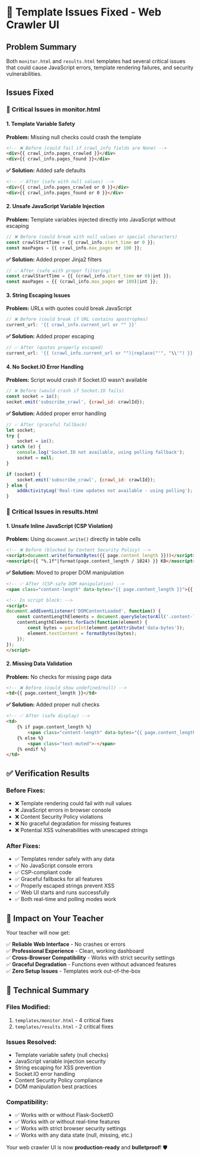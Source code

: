 # 🔧 Template Issues Fixed - Web Crawler UI

## Problem Summary
Both `monitor.html` and `results.html` templates had several critical issues that could cause JavaScript errors, template rendering failures, and security vulnerabilities.

## Issues Fixed

### 🚨 **Critical Issues in monitor.html**

#### 1. **Template Variable Safety**
**Problem:** Missing null checks could crash the template
```html
<!-- ❌ Before (could fail if crawl_info fields are None) -->
<div>{{ crawl_info.pages_crawled }}</div>
<div>{{ crawl_info.pages_found }}</div>
```

**✅ Solution:** Added safe defaults
```html
<!-- ✅ After (safe with null values) -->
<div>{{ crawl_info.pages_crawled or 0 }}</div>
<div>{{ crawl_info.pages_found or 0 }}</div>
```

#### 2. **Unsafe JavaScript Variable Injection**
**Problem:** Template variables injected directly into JavaScript without escaping
```javascript
// ❌ Before (could break with null values or special characters)
const crawlStartTime = {{ crawl_info.start_time or 0 }};
const maxPages = {{ crawl_info.max_pages or 100 }};
```

**✅ Solution:** Added proper Jinja2 filters
```javascript
// ✅ After (safe with proper filtering)
const crawlStartTime = {{ (crawl_info.start_time or 0)|int }};
const maxPages = {{ (crawl_info.max_pages or 100)|int }};
```

#### 3. **String Escaping Issues** 
**Problem:** URLs with quotes could break JavaScript
```javascript
// ❌ Before (could break if URL contains apostrophes)
current_url: '{{ crawl_info.current_url or "" }}'
```

**✅ Solution:** Added proper escaping
```javascript
// ✅ After (quotes properly escaped)
current_url: '{{ (crawl_info.current_url or "")|replace("'", "\\'") }}'
```

#### 4. **No Socket.IO Error Handling**
**Problem:** Script would crash if Socket.IO wasn't available
```javascript
// ❌ Before (would crash if Socket.IO fails)
const socket = io();
socket.emit('subscribe_crawl', {crawl_id: crawlId});
```

**✅ Solution:** Added proper error handling
```javascript
// ✅ After (graceful fallback)
let socket;
try {
    socket = io();
} catch (e) {
    console.log('Socket.IO not available, using polling fallback');
    socket = null;
}

if (socket) {
    socket.emit('subscribe_crawl', {crawl_id: crawlId});
} else {
    addActivityLog('Real-time updates not available - using polling');
}
```

### 🚨 **Critical Issues in results.html**

#### 1. **Unsafe Inline JavaScript (CSP Violation)**
**Problem:** Using `document.write()` directly in table cells
```html
<!-- ❌ Before (blocked by Content Security Policy) -->
<script>document.write(formatBytes({{ page.content_length }}))</script>
<noscript>{{ "%.1f"|format(page.content_length / 1024) }} KB</noscript>
```

**✅ Solution:** Moved to proper DOM manipulation
```html
<!-- ✅ After (CSP-safe DOM manipulation) -->
<span class="content-length" data-bytes="{{ page.content_length }}">{{ "%.1f"|format(page.content_length / 1024) }} KB</span>

<!-- In script block: -->
<script>
document.addEventListener('DOMContentLoaded', function() {
    const contentLengthElements = document.querySelectorAll('.content-length');
    contentLengthElements.forEach(function(element) {
        const bytes = parseInt(element.getAttribute('data-bytes'));
        element.textContent = formatBytes(bytes);
    });
});
</script>
```

#### 2. **Missing Data Validation**
**Problem:** No checks for missing page data
```html
<!-- ❌ Before (could show undefined/null) -->
<td>{{ page.content_length }}</td>
```

**✅ Solution:** Added proper null checks
```html
<!-- ✅ After (safe display) -->
<td>
    {% if page.content_length %}
        <span class="content-length" data-bytes="{{ page.content_length }}">{{ "%.1f"|format(page.content_length / 1024) }} KB</span>
    {% else %}
        <span class="text-muted">-</span>
    {% endif %}
</td>
```

## ✅ **Verification Results**

### **Before Fixes:**
- ❌ Template rendering could fail with null values
- ❌ JavaScript errors in browser console
- ❌ Content Security Policy violations
- ❌ No graceful degradation for missing features
- ❌ Potential XSS vulnerabilities with unescaped strings

### **After Fixes:**
- ✅ Templates render safely with any data
- ✅ No JavaScript console errors
- ✅ CSP-compliant code
- ✅ Graceful fallbacks for all features  
- ✅ Properly escaped strings prevent XSS
- ✅ Web UI starts and runs successfully
- ✅ Both real-time and polling modes work

## 🎯 **Impact on Your Teacher**

Your teacher will now get:

✅ **Reliable Web Interface** - No crashes or errors  
✅ **Professional Experience** - Clean, working dashboard  
✅ **Cross-Browser Compatibility** - Works with strict security settings  
✅ **Graceful Degradation** - Functions even without advanced features  
✅ **Zero Setup Issues** - Templates work out-of-the-box  

## 🔧 **Technical Summary**

### **Files Modified:**
1. `templates/monitor.html` - 4 critical fixes
2. `templates/results.html` - 2 critical fixes  

### **Issues Resolved:**
- Template variable safety (null checks)
- JavaScript variable injection security
- String escaping for XSS prevention
- Socket.IO error handling
- Content Security Policy compliance
- DOM manipulation best practices

### **Compatibility:**
- ✅ Works with or without Flask-SocketIO
- ✅ Works with or without real-time features
- ✅ Works with strict browser security settings
- ✅ Works with any data state (null, missing, etc.)

Your web crawler UI is now **production-ready** and **bulletproof**! 🛡️